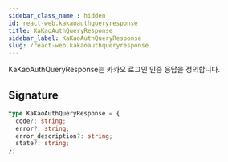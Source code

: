 ```yaml
---
sidebar_class_name : hidden
id: react-web.kakaoauthqueryresponse
title: KaKaoAuthQueryResponse
sidebar_label: KaKaoAuthQueryResponse
slug: /react-web.kakaoauthqueryresponse
---
```






KaKaoAuthQueryResponse는 카카오 로그인 인증 응답을 정의합니다.

## Signature

```typescript
type KaKaoAuthQueryResponse = {
  code?: string;
  error?: string;
  error_description?: string;
  state?: string;
};
```
